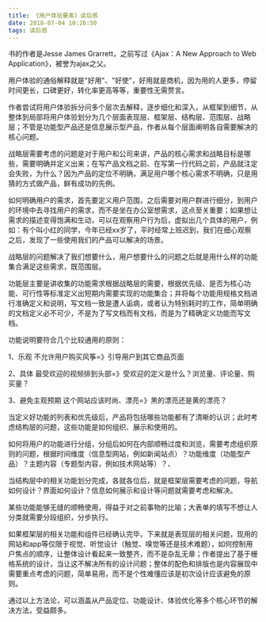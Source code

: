 ```yaml
---
title: 《用户体验要素》读后感
date: 2018-07-04 10:26:50
tags: 读后感
---
```


书的作者是Jesse James Grarrett，之前写过《Ajax：A New Approach to Web Application》，被誉为ajax之父。

用户体验的通俗解释就是"好用"、"好使"，好用就是商机，因为用的人更多，停留时间更长，口碑更好，转化率更高等等，重要性无需赘言。

作者尝试将用户体验拆分问多个层次去解释，逐步细化和深入，从框架到细节，从整体到局部将用户体验划分为几个层面表现层、框架层、结构层、范围层、战略层；不管是功能型产品还是信息展示型产品，作者从每个层面阐明各自需要解决的核心问题。

战略层需要考虑的问题是对于用户和公司来讲，产品的核心需求和战略目标是哪些，需要明确并定义出来；在写产品文档之前、在写第一行代码之前，产品就注定会失败，为什么？因为产品的定位不明确，满足用户哪个核心需求不明确，只是用猜的方式做产品，鲜有成功的先例。

如何明确用户的需求，首先要定义用户范围，之后需要对用户群进行细分，到用户的环境中去寻找用户的需求，而不是坐在办公室想需求，这点至关重要；如果想让需求的描述变得饱满和生动，可以在观察用户行为后，虚拟出几个具体的用户，例如：有个叫小红的同学，今年已经xx岁了，平时经常上班迟到，我们在细心观察之后，发现了一些使用我们的产品可以解决的场景。

战略层的问题解决了我们想要什么，用户想要什么的问题之后就是用什么样的功能集合满足这些需求，既范围层。

功能层主要是讲收集的功能需求根据战略层的需要，根据优先级、是否为核心功能、可行性等标准定义出短期内需要实现的功能集合；并将每个功能用规格文档进行准确定义和说明，写文档一致是遭人诟病，或者认为特别耗时的工作，简单明确的文档定义必不可少，不是为了写文档而有文档，而是为了精确定义功能而写文档。

功能说明要符合几个比较通用的原则：

1、乐观  不允许用户购买风筝=》引导用户到其它商品页面

2、具体  最受欢迎的视频排到头部=》受欢迎的定义是什么？浏览量、评论量、购买量？

3、避免主观预期 这个网站应该时尚、漂亮=》黑的漂亮还是黄的漂亮？

当定义好功能的列表和优先级后，产品将包括哪些功能都有了清晰的认识；此时考虑结构层的问题，这些功能是如何组织、展示和使用的。

如何将用户的功能进行分组，分组后如何在内部顺畅过度和浏览，需要考虑组织原则的问题，根据时间维度（信息型网站，例如新闻站点）？功能维度（功能型产品）？主题内容（专题型内容，例如技术网站等）？、

当结构层中的相关功能划分完成，各就各位后，就是框架层需要考虑的问题，导航如何设计？界面如何设计？信息如何展示和设计等问题就需要考虑和解决。

某些功能能够无缝的顺畅使用，得益于对之前事物的比喻；大表单的填写不想让人分类就需要分段组织，分步执行。

如果框架层的相关功能和组件已经确认完毕，下来就是表现层的相关问题，现用的网站和app等仅限于视觉、听觉设计（触觉、嗅觉等还是技术难题），如何控制用户焦点的顺序，让整体设计看起来一致整齐，而不是杂乱无章；作者提出了基于栅格系统的设计，当让这不解决所有的设计问题；整体的配色和排版也是内容展现中需要重点考虑的问题，简单易用，而不是个性难懂应该是初次设计应该避免的原则。

通过以上方法论，可以涵盖从产品定位、功能设计、体验优化等多个核心环节的解决方法，受益颇多。